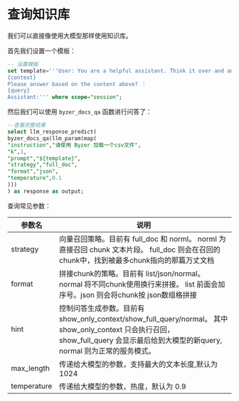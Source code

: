# 查询知识库

我们可以直接像使用大模型那样使用知识库。

首先我们设置一个模板：

```sql
-- 设置模板
set template='''User: You are a helpful assistant. Think it over and answer the user question correctly. 
{context}
Please answer based on the content above? ：
{query}
Assistant:''' where scope="session";


```

然后我们可以使用 `byzer_docs_qa` 函数进行问答了：

```sql
--查看完整结果
select llm_response_predict(
byzer_docs_qa(llm_param(map(
"instruction","请使用 Byzer 加载一个csv文件",
"k",1,
"prompt","${template}",
"strategy","full_doc",
"format","json",
"temperature",0.1
)))
) as response as output;
```

查询常见参数：

| 参数名        | 说明                                                         |
| ------------- | ------------------------------------------------------------ |
| strategy | 向量召回策略。目前有 full_doc 和 norml。 norml 为直接召回 chunk 文本片段。 full_doc 则会在召回的chunk中，找到被最多chunk指向的那篇万丈文档 |
| format | 拼接chunk的策略。目前有 list/json/normal。 normal 将不同chunk使用换行来拼接。 list 前面会加序号。json 则会将chunk按 json数组格拼接  |
| hint | 控制问答生成参数。目前有 show_only_context/show_full_query/normal。 其中 show_only_context 只会执行召回，show_full_query 会显示最后给到大模型的新query, normal 则为正常的服务模式。  |    
| max_length | 传递给大模型的参数，支持最大的文本长度,默认为 1024 |
| temperature | 传递给大模型的参数，热度，默认为 0.9 |
